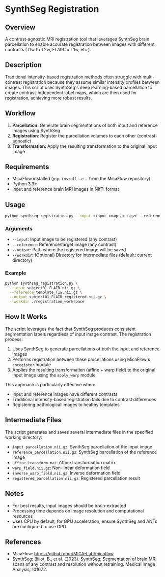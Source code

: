 # SynthSeg Registration

## Overview

A contrast-agnostic MRI registration tool that leverages SynthSeg brain parcellation to enable accurate registration between images with different contrasts (T1w to T2w, FLAIR to T1w, etc.).

## Description

Traditional intensity-based registration methods often struggle with multi-contrast registration because they assume similar intensity profiles between images. This script uses SynthSeg's deep learning-based parcellation to create contrast-independent label maps, which are then used for registration, achieving more robust results.

## Workflow

1. **Parcellation**: Generate brain segmentations of both input and reference images using SynthSeg
2. **Registration**: Register the parcellation volumes to each other (contrast-agnostic)
3. **Transformation**: Apply the resulting transformation to the original input image

## Requirements

- MicaFlow installed (`pip install -e .` from the MicaFlow repository)
- Python 3.9+
- Input and reference brain MRI images in NIfTI format

## Usage

```bash
python synthseg_registration.py --input <input_image.nii.gz> --reference <reference_image.nii.gz> --output <output_image.nii.gz> [--workdir <directory>]
```

### Arguments

- `--input`: Input image to be registered (any contrast)
- `--reference`: Reference/target image (any contrast)
- `--output`: Path where the registered image will be saved
- `--workdir`: (Optional) Directory for intermediate files (default: current directory)

### Example

```bash
python synthseg_registration.py \
  --input subject01_FLAIR.nii.gz \
  --reference template_T1w.nii.gz \
  --output subject01_FLAIR_registered.nii.gz \
  --workdir ./registration_workspace
```

## How It Works

The script leverages the fact that SynthSeg produces consistent segmentation labels regardless of input image contrast. The registration process:

1. Uses SynthSeg to generate parcellations of both the input and reference images
2. Performs registration between these parcellations using MicaFlow's `coregister` module
3. Applies the resulting transformation (affine + warp field) to the original input image using the `apply_warp` module

This approach is particularly effective when:
- Input and reference images have different contrasts
- Traditional intensity-based registration fails due to contrast differences
- Registering pathological images to healthy templates

## Intermediate Files

The script generates and saves several intermediate files in the specified working directory:
- `input_parcellation.nii.gz`: SynthSeg parcellation of the input image
- `reference_parcellation.nii.gz`: SynthSeg parcellation of the reference image
- `affine_transform.mat`: Affine transformation matrix
- `warp_field.nii.gz`: Non-linear deformation field
- `inverse_warp_field.nii.gz`: Inverse deformation field
- `registered_parcellation.nii.gz`: Registered parcellation result

## Notes

- For best results, input images should be brain-extracted
- Processing time depends on image resolution and computational resources
- Uses CPU by default; for GPU acceleration, ensure SynthSeg and ANTs are configured to use GPU

## References

- MicaFlow: https://github.com/MICA-Lab/micaflow
- SynthSeg: Billot, B., et al. (2023). SynthSeg: Segmentation of brain MRI scans of any contrast and resolution without retraining. Medical Image Analysis, 101672.